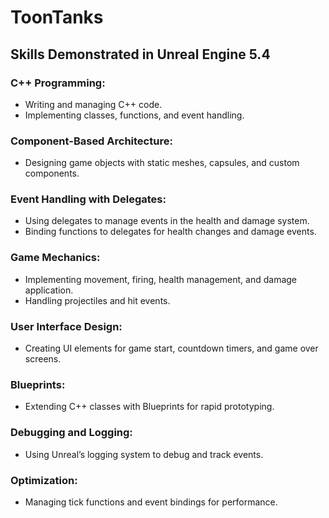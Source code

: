 # ToonTanks
 
## Skills Demonstrated in Unreal Engine 5.4 

### C++ Programming:
- Writing and managing C++ code.
- Implementing classes, functions, and event handling.

### Component-Based Architecture:
- Designing game objects with static meshes, capsules, and custom components.

### Event Handling with Delegates:
- Using delegates to manage events in the health and damage system.
- Binding functions to delegates for health changes and damage events.

### Game Mechanics:
- Implementing movement, firing, health management, and damage application.
- Handling projectiles and hit events.

### User Interface Design:
- Creating UI elements for game start, countdown timers, and game over screens.

### Blueprints:
- Extending C++ classes with Blueprints for rapid prototyping.

### Debugging and Logging:
- Using Unreal’s logging system to debug and track events.

### Optimization:
- Managing tick functions and event bindings for performance.
